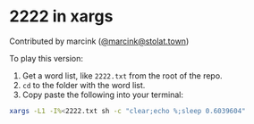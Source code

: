 # 2222 in xargs

Contributed by marcink ([@marcink@stolat.town](https://stolat.town/@marcink))

To play this version:
1. Get a word list, like `2222.txt` from the root of the repo.
2. `cd` to the folder with the word list.
3. Copy paste the following into your terminal:

```bash
xargs -L1 -I%<2222.txt sh -c "clear;echo %;sleep 0.6039604"
```
